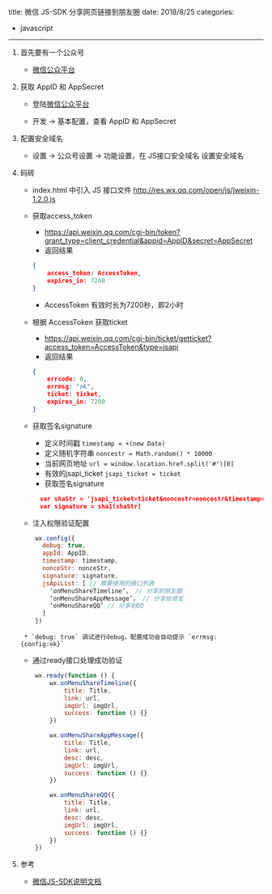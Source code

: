 title: 微信 JS-SDK 分享网页链接到朋友圈
date: 2018/8/25
categories:
- javascript
----------
1. 首先要有一个公众号
    * [微信公众平台](https://mp.weixin.qq.com/)

2. 获取 AppID 和 AppSecret
    * 登陆[微信公众平台](https://mp.weixin.qq.com/)

    * 开发 -> 基本配置，查看 AppID 和 AppSecret

3. 配置安全域名
    * 设置 -> 公众号设置 -> 功能设置，在 JS接口安全域名 设置安全域名

4. 码砖
    * index.html 中引入 JS 接口文件 http://res.wx.qq.com/open/js/jweixin-1.2.0.js

    * 获取access_token
        * https://api.weixin.qq.com/cgi-bin/token?grant_type=client_credential&appid=AppID&secret=AppSecret
        * 返回结果
        ```json
        {
        	access_token: AccessToken,
            expires_in: 7200
        }
        ```
        * AccessToken 有效时长为7200秒，即2小时

    * 根据 AccessToken 获取ticket
        * https://api.weixin.qq.com/cgi-bin/ticket/getticket?access_token=AccessToken&type=jsapi
        * 返回结果
        ```json
        {
            errcode: 0,
            errmsg: "ok",
            ticket: ticket,
            expires_in: 7200
        }
        ```

    * 获取签名signature
        * 定义时间戳 ` timestamp = +(new Date) `
        * 定义随机字符串 `noncestr = Math.random() * 10000`
        * 当前网页地址 `url = window.location.href.split('#')[0]`
        * 有效的jsapi_ticket `jsapi_ticket = ticket`
        * 获取签名signature
        ```json
          var shaStr = 'jsapi_ticket=ticket&noncestr=noncestr&timestamp=timestamp&url=url'
          var signature = sha1(shaStr)
        ```

    * 注入权限验证配置
    ```javascript
        wx.config({
          debug: true,
          appId: AppID,
          timestamp: timestamp,
          nonceStr: nonceStr,
          signature: signature,
          jsApiList: [ // 需要使用的接口列表
            ‘onMenuShareTimeline’， // 分享到朋友圈
            ‘onMenuShareAppMessage’， // 分享给朋友
            ‘onMenuShareQQ’ // 分享到QQ
          ]
        })
    ```
        * `debug: true` 调试进行debug，配置成功会自动提示 `errmsg: {config:ok}`

    * 通过ready接口处理成功验证
    ```javascript
    	wx.ready(function () {
        	wx.onMenuShareTimeline({
            	title: Title,
                link: url,
                imgUrl: imgUrl,
                success: function () {}
            })

            wx.onMenuShareAppMessage({
            	title: Title,
                link: url,
                desc: desc,
                imgUrl: imgUrl,
                success: function () {}
            })

            wx.onMenuShareQQ({
            	title: Title,
                link: url,
                desc: desc,
                imgUrl: imgUrl,
                success: function () {}
            })
        })
    ```

5. 参考
    * [微信JS-SDK说明文档](https://mp.weixin.qq.com/wiki?t=resource/res_main&id=mp1421141115)










